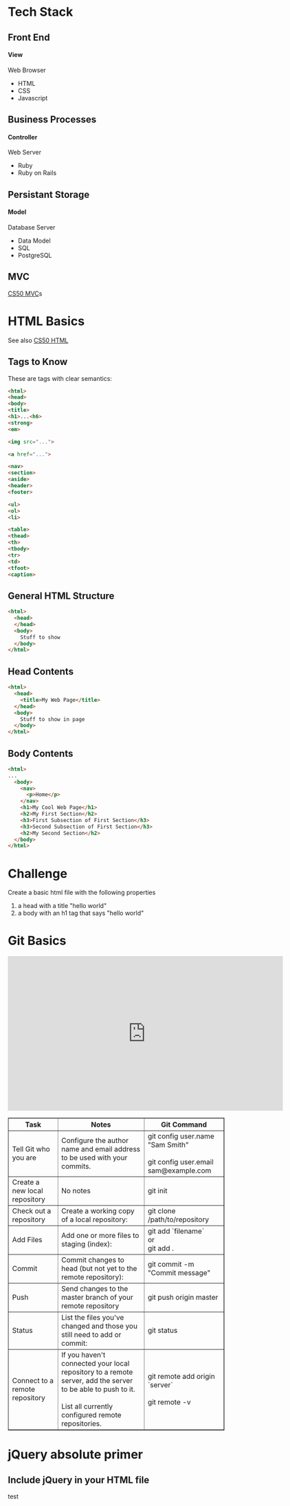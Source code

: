 # Tech Stack

## Front End
#### View
Web Browser
* HTML
* CSS
* Javascript

## Business Processes
#### Controller
Web Server
* Ruby
* Ruby on Rails

## Persistant Storage
#### Model
Database Server
* Data Model
* SQL
* PostgreSQL

## MVC

<a href="https://www.youtube.com/watch?v=XdCxfJki4t4" target="_blank">CS50 MVC</a>s

# HTML Basics

See also <a href="https://www.youtube.com/watch?v=657YnQs2hVw" target="_blank">CS50 HTML</a>

## Tags to Know

These are tags with clear semantics:

```html
<html>
<head>
<body>
<title>
<h1>...<h6>
<strong>
<em>

<img src="...">

<a href="...">

<nav>
<section>
<aside>
<header>
<footer>

<ul>
<ol>
<li>

<table>
<thead>
<th>
<tbody>
<tr>
<td>
<tfoot>
<caption>
```

## General HTML Structure

```html
<html>
  <head>
  </head>
  <body>
    Stuff to show
  </body>
</html>
```

## Head Contents

```html
<html>
  <head>
    <title>My Web Page</title>
  </head>
  <body>
    Stuff to show in page
  </body>
</html>
```

## Body Contents

```html
<html>
...
  <body>
	<nav>
	  <p>Home</p>
	</nav>
    <h1>My Cool Web Page</h1>
    <h2>My First Section</h2>
    <h3>First Subsection of First Section</h3>
    <h3>Second Subsection of First Section</h3>
    <h2>My Second Section</h2>
  </body>
</html>
````

# Challenge
Create a basic html file with the following properties

1) a head with a title "hello world"
2) a body with an h1 tag that says "hello world"

# Git Basics

<iframe src="https://player.vimeo.com/video/154385357?title=0&byline=0&portrait=0" width="640" height="360" frameborder="0" webkitallowfullscreen mozallowfullscreen allowfullscreen></iframe>

<table border="1">
  <tr>
    <th>Task</th>
    <th>Notes</th>
    <th>Git Command</th>
  </tr>
  <tr>
    <td>Tell Git who you are</td>
    <td>Configure the author name and email address to be used with your commits.</td>
    <td>
      git config user.name "Sam Smith"<br><br>
      git config user.email sam@example.com
    </td>
  </tr>
  <tr>
    <td>Create a new local repository</td>
    <td>No notes</td>
    <td>git init</td>
  </tr>
  <tr>
    <td>Check out a repository</td>
    <td>Create a working copy of a local repository:</td>
    <td>git clone /path/to/repository</td>
  </tr>
  <tr>
    <td>Add Files</td>
    <td>Add one or more files to staging (index):</td>
    <td>
      git add `filename` <br>or<br>
      git add .
    </td>
  </tr>
  <tr>
    <td>Commit</td>
    <td>Commit changes to head (but not yet to the remote repository):</td>
    <td>git commit -m "Commit message"</td>
  </tr>
  <tr>
    <td>Push</td>
    <td>Send changes to the master branch of your remote repository</td>
    <td>git push origin master</td>
  </tr>
  <tr>
    <td>Status</td>
    <td>List the files you've changed and those you still need to add or commit:</td>
    <td>git status</td>
  </tr>
  <tr>
    <td>Connect to a remote repository</td>
    <td>
      If you haven't connected your local repository to a remote server, add the server to be able to push to it.
      <br><br>
      List all currently configured remote repositories.
    </td>
    <td>
      git remote add origin `server`
      <br><br>
      git remote -v
    </td>
  </tr>
</table>

# jQuery absolute primer

## Include jQuery in your HTML file
test
